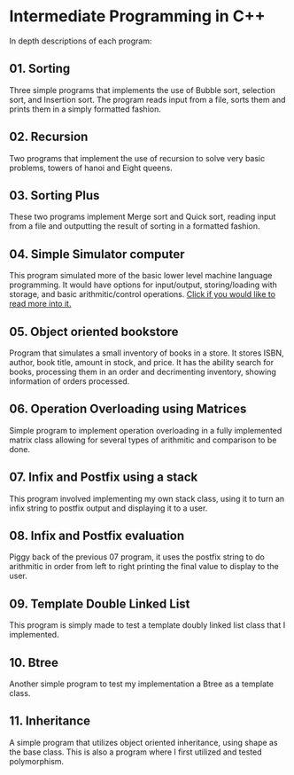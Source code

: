 # Intermediate Programming in C++
In depth descriptions of each program:
  
## 01. Sorting
  Three simple programs that implements the use of Bubble sort, selection sort, and Insertion sort. The program reads input from a file, sorts them and prints them in a simply formatted fashion. 
## 02. Recursion
  Two programs that implement the use of recursion to solve very basic problems, towers of hanoi and Eight queens.
## 03. Sorting Plus
  These two programs implement Merge sort and Quick sort, reading input from a file and outputting the result of sorting in a formatted fashion.
## 04. Simple Simulator computer
  This program simulated more of the basic lower level machine language programming. It would have options for input/output, storing/loading with storage, and basic arithmitic/control operations. [Click if you would like to read more into it.](https://faculty.cs.niu.edu/~mcmahon/CS241/Assign/Fall2022/assignment04.html)
## 05. Object oriented bookstore
  Program that simulates a small inventory of books in a store. It stores ISBN, author, book title, amount in stock, and price. It has the ability search for books, processing them in an order and decrimenting inventory, showing information of orders processed.
## 06. Operation Overloading using Matrices
  Simple program to implement operation overloading in a fully implemented matrix class allowing for several types of arithmitic and comparison to be done.
## 07. Infix and Postfix using a stack
  This program involved implementing my own stack class, using it to turn an infix string to postfix output and displaying it to a user.
## 08. Infix and Postfix evaluation
  Piggy back of the previous 07 program, it uses the postfix string to do arithmitic in order from left to right printing the final value to display to the user.
## 09. Template Double Linked List
  This program is simply made to test a template doubly linked list class that I implemented.
## 10. Btree
  Another simple program to test my implementation a Btree as a template class.
## 11. Inheritance
  A simple program that utilizes object oriented inheritance, using shape as the base class. This is also a program where I first utilized and tested polymorphism.
